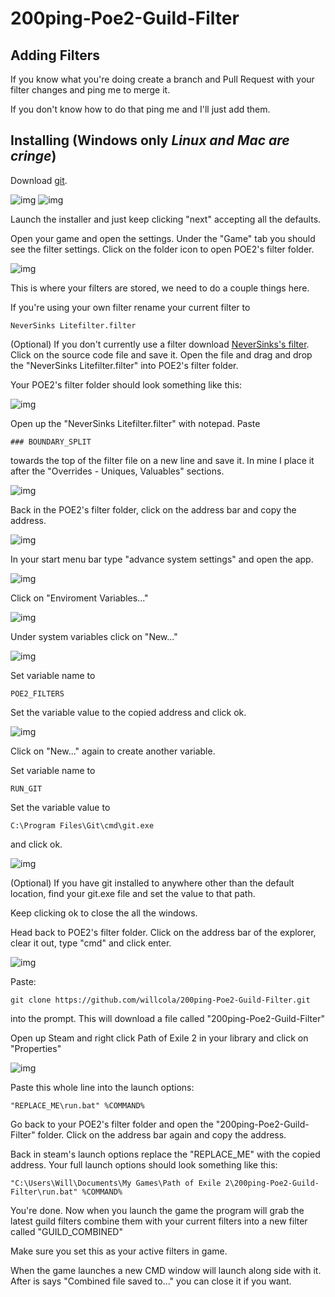 
# 200ping-Poe2-Guild-Filter

## Adding Filters
If you know what you're doing create a branch and Pull Request with your filter changes and ping me to merge it.

If you don't know how to do that ping me and I'll just add them. 

## Installing (Windows only *Linux and Mac are cringe*)
Download [git](https://git-scm.com/).

![img](/docs/1.png?raw=true "")
![img](/docs/2.png?raw=true "")

Launch the installer and just keep clicking "next" accepting all the defaults.

Open your game and open the settings. Under the "Game" tab you should see the filter settings. Click on the folder icon to open POE2's filter folder.

![img](/docs/3.png?raw=true "")

This is where your filters are stored, we need to do a couple things here.

If you're using your own filter rename your current filter to 

    NeverSinks Litefilter.filter

(Optional) If you don't currently use a filter download [NeverSinks's filter](https://github.com/NeverSinkDev/NeverSink-PoE2litefilter). Click on the source code file and save it. Open the file and drag and drop the "NeverSinks Litefilter.filter" into POE2's filter folder.

Your POE2's filter folder should look something like this:

![img](/docs/11.png?raw=true "")

Open up the "NeverSinks Litefilter.filter" with notepad. Paste 

    ### BOUNDARY_SPLIT

towards the top of the filter file on a new line and save it. In mine I place it after the "Overrides - Uniques, Valuables" sections.

![img](/docs/14.png?raw=true "")

Back in the POE2's filter folder, click on the address bar and copy the address.

![img](/docs/5.png?raw=true "")

In your start menu bar type "advance system settings" and open the app.

![img](/docs/6.png?raw=true "")

Click on "Enviroment Variables..."

![img](/docs/7.png?raw=true "")

Under system variables click on "New..."

![img](/docs/8.png?raw=true "")

Set variable name to

    POE2_FILTERS

Set the variable value to the copied address and click ok.

![img](/docs/9.png?raw=true "")

Click on "New..." again to create another variable.

Set variable name to

    RUN_GIT

Set the variable value to

    C:\Program Files\Git\cmd\git.exe

and click ok.

![img](/docs/10.png?raw=true "")

(Optional) If you have git installed to anywhere other than the default location, find your git.exe file and set the value to that path.

Keep clicking ok to close the all the windows.

Head back to POE2's filter folder. Click on the address bar of the explorer, clear it out, type "cmd" and click enter.

![img](/docs/12.png?raw=true "")

Paste:

    git clone https://github.com/willcola/200ping-Poe2-Guild-Filter.git

into the prompt. This will download a file called "200ping-Poe2-Guild-Filter"

Open up Steam and right click Path of Exile 2 in your library and click on "Properties"

![img](/docs/13.png?raw=true "")

Paste this whole line into the launch options:

    "REPLACE_ME\run.bat" %COMMAND%

Go back to your POE2's filter folder and open the "200ping-Poe2-Guild-Filter" folder. Click on the address bar again and copy the address.

Back in steam's launch options replace the "REPLACE_ME" with the copied address. Your full launch options should look something like this:

    "C:\Users\Will\Documents\My Games\Path of Exile 2\200ping-Poe2-Guild-Filter\run.bat" %COMMAND%

You're done. Now when you launch the game the program will grab the latest guild filters combine them with your current filters into a new filter called "GUILD_COMBINED"

Make sure you set this as your active filters in game.

When the game launches a new CMD window will launch along side with it. After is says "Combined file saved to..." you can close it if you want.